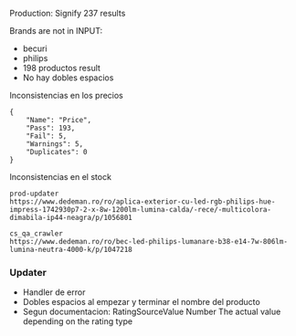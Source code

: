 Production:
Signify
237 results

Brands are not in INPUT:
- becuri
- philips
- 198 productos result
- No hay dobles espacios

Inconsistencias en los precios
~~~
{
	"Name": "Price",
	"Pass": 193,
	"Fail": 5,
	"Warnings": 5,
	"Duplicates": 0
}
~~~
Inconsistencias en el stock

~~~
prod-updater
https://www.dedeman.ro/ro/aplica-exterior-cu-led-rgb-philips-hue-impress-1742930p7-2-x-8w-1200lm-lumina-calda/-rece/-multicolora-dimabila-ip44-neagra/p/1056801

cs_qa_crawler
https://www.dedeman.ro/ro/bec-led-philips-lumanare-b38-e14-7w-806lm-lumina-neutra-4000-k/p/1047218

~~~


### Updater
- Handler de error
- Dobles espacios al empezar y terminar el nombre del producto
- Segun documentacion: RatingSourceValue
Number
The actual value depending on the rating type
